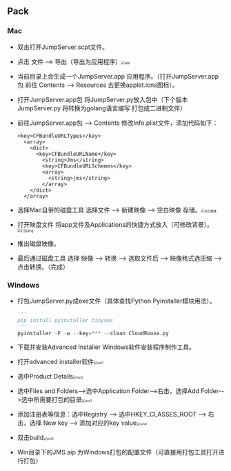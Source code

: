 ## Pack

### Mac

- 双击打开JumpServer.scpt文件。

- 点击 文件 --> 导出（导出为应用程序）<img src="https://github.com/jumpserver/apps/blob/master/static/img/mac-app.png" alt="app" style="zoom:50%;" />

- 当前目录上会生成一个JumpServer.app 应用程序。（打开JumpServer.app包 前往 Contents --> Resources 去更换applet.icns图标）。

- 打开JumpServer.app包 将JumpServer.py放入包中（下个版本JumpServer.py 将转换为golang语言编写 打包成二进制文件）

- 前往JumpServer.app包 --> Contents 修改Info.plist文件，添加代码如下：

  ```
  <key>CFBundleURLTypes</key>
    <array>
      <dict>
        <key>CFBundleURLName</key>
          <string>Jms</string>
          <key>CFBundleURLSchemes</key>
          <array>
            <string>jms</string>
          </array>
      </dict>
    </array>
  ```

- 选择Mac自带的磁盘工具 选择文件 --> 新建映像 --> 空白映像 存储。<img src="https://github.com/jumpserver/apps/blob/master/static/img/%E7%A9%BA%E7%99%BD%E6%98%A0%E5%83%8F.png" alt="空白映像" style="zoom:50%;" />

- 打开映盘文件 将app文件及Applications的快捷方式放入（可修改背景）。<img src="https://github.com/jumpserver/apps/blob/master/static/img/%E6%89%93%E5%8C%85dmg.png" alt="打包dmg" style="zoom:50%;" />

- 推出磁盘映像。

- 最后通过磁盘工具 选择 映像 --> 转换 --> 选取文件后 --> 映像格式选压缩 --> 点击转换。（完成）

###  Windows

- 打包JumpServer.py成exe文件（具体查找Python Pyinstaller模块用法）。

  ```python
  '''
  pip install pyinstaller tinyaes
  '''
  pyinstaller -F -w --key=*** --clean CloudRouse.py
  ```

- 下载并安装Advanced Installer Windows软件安装程序制作工具。

- 打开advanced installer软件<img src="https://github.com/jumpserver/apps/blob/master/static/img/win1.png" alt="win1" style="zoom:50%;" />

- 选中Product Details<img src="https://github.com/jumpserver/apps/blob/master/static/img/win2.png" alt="win2" style="zoom:50%;" />

- 选中Files and Folders-->选中Application Folder-->右击，选择Add Folder-->选中所需要打包的目录<img src="https://github.com/jumpserver/apps/blob/master/static/img/win3.png" alt="win3" style="zoom:50%;" />

- 添加注册表等信息：选中Registry --> 选中HKEY_CLASSES_ROOT --> 右击，选择 New key --> 添加对应的key value<img src="https://github.com/jumpserver/apps/blob/master/static/img/win4.png" alt="win4" style="zoom:50%;" />

- 双击build<img src="https://github.com/jumpserver/apps/blob/master/static/img/win5.png" alt="win5" style="zoom:50%;" />

- Win目录下的JMS.aip 为Windows打包的配置文件（可直接用打包工具打开进行打包）

